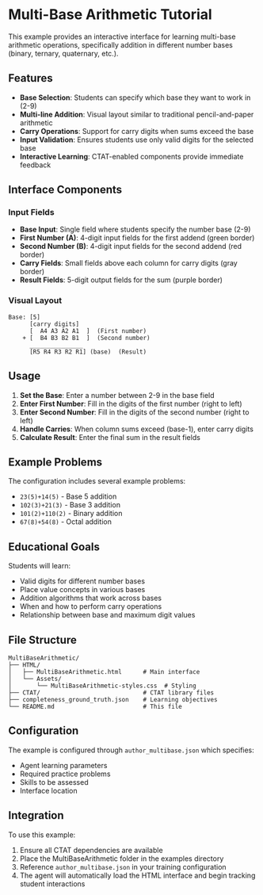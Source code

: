 # Multi-Base Arithmetic Tutorial

This example provides an interactive interface for learning multi-base arithmetic operations, specifically addition in different number bases (binary, ternary, quaternary, etc.).

## Features

- **Base Selection**: Students can specify which base they want to work in (2-9)
- **Multi-line Addition**: Visual layout similar to traditional pencil-and-paper arithmetic
- **Carry Operations**: Support for carry digits when sums exceed the base
- **Input Validation**: Ensures students use only valid digits for the selected base
- **Interactive Learning**: CTAT-enabled components provide immediate feedback

## Interface Components

### Input Fields
- **Base Input**: Single field where students specify the number base (2-9)
- **First Number (A)**: 4-digit input fields for the first addend (green border)
- **Second Number (B)**: 4-digit input fields for the second addend (red border)
- **Carry Fields**: Small fields above each column for carry digits (gray border)
- **Result Fields**: 5-digit output fields for the sum (purple border)

### Visual Layout
```
Base: [5]    
      [carry digits]
      [  A4 A3 A2 A1  ]  (First number)
    + [  B4 B3 B2 B1  ]  (Second number)
      _______________
      [R5 R4 R3 R2 R1] (base)  (Result)
```

## Usage

1. **Set the Base**: Enter a number between 2-9 in the base field
2. **Enter First Number**: Fill in the digits of the first number (right to left)
3. **Enter Second Number**: Fill in the digits of the second number (right to left)
4. **Handle Carries**: When column sums exceed (base-1), enter carry digits
5. **Calculate Result**: Enter the final sum in the result fields

## Example Problems

The configuration includes several example problems:
- `23(5)+14(5)` - Base 5 addition
- `102(3)+21(3)` - Base 3 addition  
- `101(2)+110(2)` - Binary addition
- `67(8)+54(8)` - Octal addition

## Educational Goals

Students will learn:
- Valid digits for different number bases
- Place value concepts in various bases
- Addition algorithms that work across bases
- When and how to perform carry operations
- Relationship between base and maximum digit values

## File Structure

```
MultiBaseArithmetic/
├── HTML/
│   ├── MultiBaseArithmetic.html      # Main interface
│   └── Assets/
│       └── MultiBaseArithmetic-styles.css  # Styling
├── CTAT/                             # CTAT library files
├── completeness_ground_truth.json    # Learning objectives
└── README.md                         # This file
```

## Configuration

The example is configured through `author_multibase.json` which specifies:
- Agent learning parameters
- Required practice problems  
- Skills to be assessed
- Interface location

## Integration

To use this example:
1. Ensure all CTAT dependencies are available
2. Place the MultiBaseArithmetic folder in the examples directory
3. Reference `author_multibase.json` in your training configuration
4. The agent will automatically load the HTML interface and begin tracking student interactions
